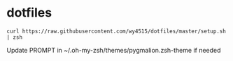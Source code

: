 # dotfiles

```
curl https://raw.githubusercontent.com/wy4515/dotfiles/master/setup.sh | zsh
```

Update PROMPT in ~/.oh-my-zsh/themes/pygmalion.zsh-theme if needed
